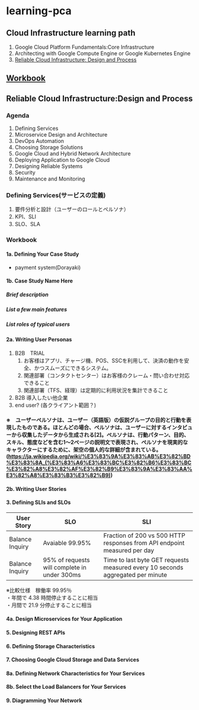 # learning-pca

## Cloud Infrastructure learning path
1. Google Cloud Platform Fundamentals:Core Infrastructure
2. Architecting with Google Compute Engine or Google Kubernetes Engine
3. [Reliable Cloud Infrastructure: Design and Process](#reliable-cloud-infrastructuredesign-and-process)
## [Workbook](#workbook-1)
## Reliable Cloud Infrastructure:Design and Process
### Agenda
1. Defining Services
2. Microservice Design and Architecture
3. DevOps Automation
4. Choosing Storage Solutions
5. Google Cloud and Hybrid Network Architecture
6. Deploying Application to Google Cloud 
7. Designing Reliable Systems
8. Security
9. Maintenance and Monitoring

### Defining Services(サービスの定義)
1. 要件分析と設計（ユーザーのロールとペルソナ）  
2. KPI、SLI
3. SLO、SLA

### Workbook
#### 1a. Defining Your Case Study  
- payment system(Dorayaki)   
   
#### 1b. Case Study Name Here  
##### Brief description
##### List a few main features
##### List roles of typical users
#### 2a. Writing User Personas   
1. B2B　TRIAL 
   1. お客様はアプリ、チャージ機、POS、SSCを利用して、決済の動作を安全、かつスムーズにできるシステム。
   2. 関連部署（コンタクトセンター）はお客様のクレーム・問い合わせ対応できること
   3. 関連部署（TFS、経理）は定期的に利用状況を集計できること
2. B2B  導入したい他企業
3. end user? (各クライアント範囲？)
#### ※　ユーザーペルソナは、ユーザー（英語版）の仮説グループの目的と行動を表現したものである。ほとんどの場合、ペルソナは、ユーザーに対するインタビューから収集したデータから生成される[2]。ペルソナは、行動パターン、目的、スキル、態度などを含む1～2ページの説明文で表現され、ペルソナを現実的なキャラクターにするために、架空の個人的な詳細が含まれている。(https://ja.wikipedia.org/wiki/%E3%83%9A%E3%83%AB%E3%82%BD%E3%83%8A_(%E3%83%A6%E3%83%BC%E3%82%B6%E3%83%BC%E3%82%A8%E3%82%AF%E3%82%B9%E3%83%9A%E3%83%AA%E3%82%A8%E3%83%B3%E3%82%B9))
#### 2b. Writing User Stories  
#### 3. Defining SLIs and SLOs
   
| User Story | SLO | SLI |
|-----------------------|------------|-----------|
|Balance Inquiry | Avaiable 99.95% | Fraction of 200 vs 500 HTTP responses from API endpoint measured per day |
|Balance Inquiry | 95% of requests will complete in under 300ms | Time to last byte GET requests measured every 10 seconds aggregated per minute |

※比較仕様　稼働率 99.95％  
・年間で 4.38 時間停止することに相当  
・月間で 21.9 分停止することに相当

#### 4a. Design Microservices for Your Application  
#### 5. Designing REST APIs  
#### 6. Defining Storage Characteristics  
#### 7. Choosing Google Cloud Storage and Data Services  
#### 8a. Defining Network Characteristics for Your Services  
#### 8b. Select the Load Balancers for Your Services  
#### 9. Diagramming Your Network